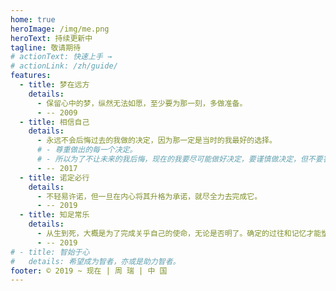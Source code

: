 ```yaml
---
home: true
heroImage: /img/me.png
heroText: 持续更新中
tagline: 敬请期待
# actionText: 快速上手 →
# actionLink: /zh/guide/
features:
  - title: 梦在远方
    details:
      - 保留心中的梦，纵然无法如愿，至少要为那一刻，多做准备。
      - -- 2009
  - title: 相信自己
    details:
      - 永远不会后悔过去的我做的决定，因为那一定是当时的我最好的选择。
      # - 尊重做出的每一个决定。
      # - 所以为了不让未来的我后悔，现在的我要尽可能做好决定，要谨慎做决定，但不要害怕做决定。
      - -- 2017
  - title: 诺定必行
    details:
      - 不轻易许诺，但一旦在内心将其升格为承诺，就尽全力去完成它。
      - -- 2019
  - title: 知足常乐
    details:
      - 从生到死，大概是为了完成关乎自己的使命，无论是否明了。确定的过往和记忆才能塑造现在的自己，感恩拥有。
      - -- 2019
# - title: 智始于心
#   details: 希望成为智者，亦或是助力智者。
footer: © 2019 ~ 现在 | 周 瑞 | 中 国
---
```


<!-- 选择前，我们要慎重。选择时，我们要果断。选择后，我们要淡定。 -->
<!-- 童心已深藏 -->
